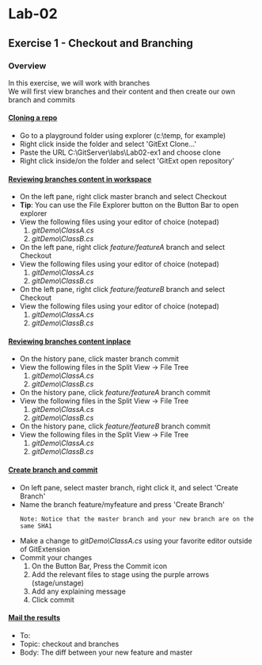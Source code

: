 # Lab-02
## Exercise 1 - Checkout and Branching
### Overview
In this exercise, we will work with branches  
We will first view branches and their content and then create our own branch and commits

#### <u>Cloning a repo</u>
- Go to a playground folder using explorer (c:\temp, for example)
- Right click inside the folder and select 'GitExt Clone...'
- Paste the URL C:\GitServer\labs\Lab02-ex1 and choose clone
- Right click inside/on the folder and select 'GitExt open repository'

#### <u>Reviewing branches content in workspace</u>
- On the left pane, right click master branch and select Checkout
- <b>Tip</b>: You can use the File Explorer button on the Button Bar to open explorer
- View the following files using your editor of choice (notepad)
    1. <i>gitDemo\ClassA.cs</i>
    2. <i>gitDemo\ClassB.cs</i>
- On the left pane, right click <i>feature/featureA</i> branch and select Checkout
- View the following files using your editor of choice (notepad)
    1. <i>gitDemo\ClassA.cs</i>
    2. <i>gitDemo\ClassB.cs</i>
- On the left pane, right click <i>feature/featureB</i> branch and select Checkout
- View the following files using your editor of choice (notepad)
    1. <i>gitDemo\ClassA.cs</i>
    2. <i>gitDemo\ClassB.cs</i>

#### <u> Reviewing branches content inplace </u>
- On the history pane, click master branch commit
- View the following files in the Split View -> File Tree
    1. <i>gitDemo\ClassA.cs</i>
    2. <i>gitDemo\ClassB.cs</i>
- On the history pane, click <i>feature/featureA</i> branch commit
- View the following files in the Split View -> File Tree
    1. <i>gitDemo\ClassA.cs</i>
    2. <i>gitDemo\ClassB.cs</i>
- On the history pane, click <i>feature/featureB</i> branch commit
- View the following files in the Split View -> File Tree
    1. <i>gitDemo\ClassA.cs</i>
    2. <i>gitDemo\ClassB.cs</i>

#### <u> Create branch and commit </u>
- On left pane, select master branch, right click it, and select 'Create Branch'
- Name the branch feature/myfeature and press 'Create Branch'
    ```
    Note: Notice that the master branch and your new branch are on the same SHA1
    ```
- Make a change to <i>gitDemo\ClassA.cs</i> using your favorite editor outside of GitExtension
- Commit your changes
    1. On the Button Bar, Press the Commit icon
    2. Add the relevant files to stage using the purple arrows (stage/unstage)
    3. Add any explaining message
    4. Click commit

#### <u> Mail the results </u>
- To: <TBD>
- Topic: checkout and branches
- Body: The diff between your new feature and master
